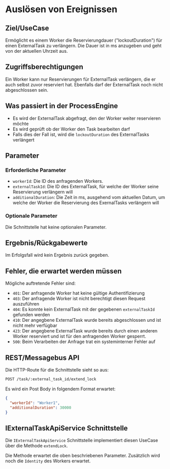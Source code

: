 # Auslösen von Ereignissen

## Ziel/UseCase

Ermöglicht es einem Worker die Reservierungdauer ("lockoutDuration") für einen
ExternalTask zu verlängern.
Die Dauer ist in ms anzugeben und geht von der aktuellen Uhrzeit aus.

## Zugriffsberechtigungen

Ein Worker kann nur Reservierungen für ExternalTask verlängern, die er auch selbst
zuvor reserviert hat.
Ebenfalls darf der ExternalTask noch nicht abgeschlossen sein.

## Was passiert in der ProcessEngine

- Es wird der ExternalTask abgefragt, den der Worker weiter reservieren möchte
- Es wird geprüft ob der Worker den Task bearbeiten darf
- Falls dies der Fall ist, wird die `lockoutDuration` des ExternalTasks
verlängert

## Parameter

### Erforderliche Parameter

- `workerId`: Die ID des anfragenden Workers.
- `externalTaskId`: Die ID des ExternalTask, für welche der Worker seine
Reservierung verlängern will
- `additionalDuration`: Die Zeit in ms, ausgehend vom aktuellen Datum, um
welche der Worker die Reservierung des ExernalTasks verlängern will

### Optionale Parameter

Die Schnittstelle hat keine optionalen Parameter.

## Ergebnis/Rückgabewerte

Im Erfolgsfall wird kein Ergebnis zurück gegeben.

## Fehler, die erwartet werden müssen

Mögliche auftretende Fehler sind:
- `401`: Der anfragende Worker hat keine gültige Authentifizierung
- `403`: Der anfragende Worker ist nicht berechtigt diesen Request auszuführen
- `404`: Es konnte kein ExternalTask mit der gegebenen `externalTaskId`
    gefunden werden
- `410`: Der angegbene ExternalTask wurde bereits abgeschlossen und ist nicht
mehr verfügbar
- `423`: Der angegbene ExternalTask wurde bereits durch einen anderen Worker
reserviert und ist für den anfragenden Worker gesperrt.
- `500`: Beim Verarbeiten der Anfrage trat ein systeminterner Fehler auf

## REST/Messagebus API

Die HTTP-Route für die Schnittstelle sieht so aus:

```REST
POST /task/:external_task_id/extend_lock
```

Es wird ein Post Body in folgendem Format erwartet:

```JSON
{
  "workerId": "Worker1",
  "additionalDuration": 30000
}
```

## IExternalTaskApiService Schnittstelle

Die `IExternalTaskApiService` Schnittstelle implementiert diesen UseCase
über die Methode `extendLock`.

Die Methode erwartet die oben beschriebenen Parameter.
Zusätzlich wird noch die `Identity` des Workers erwartet.

